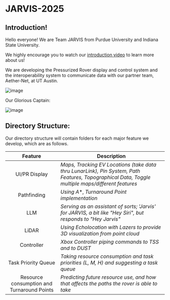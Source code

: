 # JARVIS-2025

<h2>Introduction!</h2>
Hello everyone! We are Team JARVIS from Purdue University and Indiana State University. 

We highly encourage you to watch our <a href="https://www.youtube.com/watch?v=eUtbqF5x5as">introduction video</a> to learn more about us! 


We are developing the Pressurized Rover display and control system and the interoperability system to communicate data with our partner team, Aether-Net, at UT Austin. 

![image](https://github.com/user-attachments/assets/da772551-8945-4ebb-ba80-eae0d389823f)

Our Glorious Captain:

![image](https://github.com/user-attachments/assets/450ef85b-8cca-4c2a-8111-e3ee0e1512c0)


<h2>Directory Structure:</h2>
Our directory structure will contain folders for each major feature we develop, which are as follows. 

|Feature|Description|
| :---: | --- |
|UI/PR Display|*Maps, Tracking EV Locations (take data thru LunarLink), Pin System, Path Features, Topographical Data, Toggle multiple maps/different features*|
|Pathfinding|*Using A**, *Turnaround Point implementation*|
|LLM|*Serving as an assistant of sorts; 'Jarvis' for JARVIS, a bit like "Hey Siri", but responds to "Hey Jarvis"*|
|LiDAR|*Using Echolocation with Lazers to provide 3D visualization from point cloud*|
|Controller|*Xbox Controller piping commands to TSS and to DUST*|
|Task Priority Queue|*Taking resource consumption and task priorities (L, M, H) and suggesting a task queue*|
|Resource consumption and Turnaround Points|*Predicting future resource use, and how that affects the paths the rover is able to take*|


